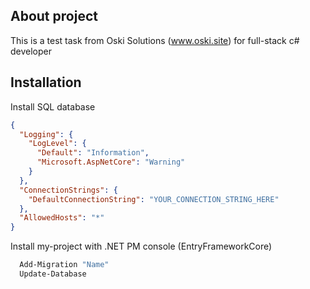 ## About project
This is a test task from Oski Solutions (www.oski.site)
for full-stack c# developer

## Installation

Install SQL database

```json
{
  "Logging": {
    "LogLevel": {
      "Default": "Information",
      "Microsoft.AspNetCore": "Warning"
    }
  },
  "ConnectionStrings": {
    "DefaultConnectionString": "YOUR_CONNECTION_STRING_HERE"
  },
  "AllowedHosts": "*"
}

```

Install my-project with .NET PM console (EntryFrameworkCore)

```bash
  Add-Migration "Name"
  Update-Database
```
    
